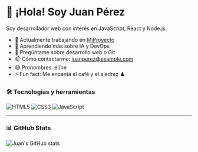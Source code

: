 # 👋 ¡Hola! Soy Juan Pérez

Soy desarrollador web con interés en JavaScript, React y Node.js.

- 🔭 Actualmente trabajando en [MiProyecto](https://github.com/juanperez/miproyecto)
- 🌱 Aprendiendo más sobre IA y DevOps
- 💬 Pregúntame sobre desarrollo web o Git
- 📫 Cómo contactarme: juanperez@example.com
- 😄 Pronombres: él/he
- ⚡ Fun fact: Me encanta el café y el ajedrez ♟️

### 🛠️ Tecnologías y herramientas

![HTML5](https://img.shields.io/badge/HTML5-E34F26?logo=html5&logoColor=white)
![CSS3](https://img.shields.io/badge/CSS3-1572B6?logo=css3&logoColor=white)
![JavaScript](https://img.shields.io/badge/JavaScript-F7DF1E?logo=javascript&logoColor=black)

---

### 📊 GitHub Stats

![Juan's GitHub stats](https://github-readme-stats.vercel.app/api?username=juanperez&show_icons=true&theme=radical)

